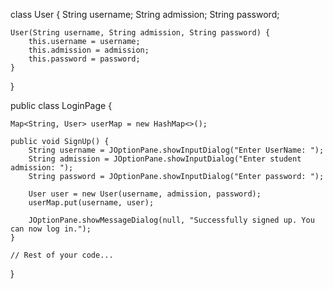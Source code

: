 class User {
    String username;
    String admission;
    String password;

    User(String username, String admission, String password) {
        this.username = username;
        this.admission = admission;
        this.password = password;
    }
}

public class LoginPage {

    Map<String, User> userMap = new HashMap<>();

    public void SignUp() {
        String username = JOptionPane.showInputDialog("Enter UserName: ");
        String admission = JOptionPane.showInputDialog("Enter student admission: ");
        String password = JOptionPane.showInputDialog("Enter password: ");

        User user = new User(username, admission, password);
        userMap.put(username, user);

        JOptionPane.showMessageDialog(null, "Successfully signed up. You can now log in.");
    }

    // Rest of your code...
}
